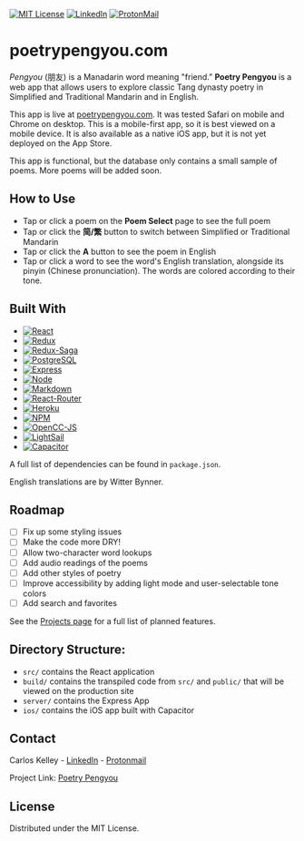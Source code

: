 <!-- PROJECT SHIELDS -->

[![MIT License][license-shield]][license-url]
[![LinkedIn][linkedin-shield]][linkedin-url]
[![ProtonMail][protonmail-shield]][protonmail-url]

# poetrypengyou.com

_Pengyou_ (朋友) is a Manadarin word meaning "friend.” **Poetry Pengyou** is a web app that allows users to explore classic Tang dynasty poetry in Simplified and Traditional Mandarin and in English.

This app is live at [poetrypengyou.com](https://poetrypengyou.com/). It was tested Safari on mobile and Chrome on desktop. This is a mobile-first app, so it is best viewed on a mobile device. It is also available as a native iOS app, but it is not yet deployed on the App Store.

This app is functional, but the database only contains a small sample of poems. More poems will be added soon.

## How to Use

- Tap or click a poem on the **Poem Select** page to see the full poem
- Tap or click the **简/繁** button to switch between Simplified or Traditional Mandarin
- Tap or click the **A** button to see the poem in English
- Tap or click a word to see the word's English translation, alongside its pinyin (Chinese pronunciation). The words are colored according to their tone.

## Built With

- [![React][react.js]][react-url]
- [![Redux][redux.js]][redux-url]
- [![Redux-Saga][redux-saga.js]][redux-saga-url]
- [![PostgreSQL][postgresql]][postgresql-url]
- [![Express][express.js]][express-url]
- [![Node][node.js]][node-url]
- [![Markdown][markdown]][markdown-url]
- [![React-Router][react-router]][react-router-url]
- [![Heroku][heroku]][heroku-url]
- [![NPM][npm]][npm-url]
- [![OpenCC-JS][opencc-js-shield]][opencc-js-url]
- [![LightSail][lightsail-shield]][lightsail-url]
- [![Capacitor][capacitor-shield]][capacitor-url]

A full list of dependencies can be found in `package.json`.

English translations are by Witter Bynner.

## Roadmap

- [ ] Fix up some styling issues
- [ ] Make the code more DRY!
- [ ] Allow two-character word lookups
- [ ] Add audio readings of the poems
- [ ] Add other styles of poetry
- [ ] Improve accessibility by adding light mode and user-selectable tone colors
- [ ] Add search and favorites 

See the [Projects page](https://github.com/users/sdnii/projects/2) for a full list of planned features.

## Directory Structure:

- `src/` contains the React application
- `build/` contains the transpiled code from `src/` and `public/` that will be viewed on the production site
- `server/` contains the Express App
- `ios/` contains the iOS app built with Capacitor

## Contact

Carlos Kelley - [LinkedIn](https://linkedin.com/in/carloskelley) - [Protonmail](mailto:carloskelley@protonmail.com)

Project Link: [Poetry Pengyou](https://github.com/sdnii/poetrypengyou)

## License

Distributed under the MIT License.

<!-- MARKDOWN LINKS & IMAGES -->
<!-- https://www.markdownguide.org/basic-syntax/#reference-style-links -->

[license-shield]: https://img.shields.io/github/license/othneildrew/Best-README-Template.svg?style=for-the-badge
[license-url]: https://github.com/othneildrew/Best-README-Template/blob/master/LICENSE.txt
[linkedin-shield]: https://img.shields.io/badge/LinkedIn-0077B5?style=for-the-badge&logo=linkedin&logoColor=white
[linkedin-url]: https://linkedin.com/in/carloskelley
[product-screenshot]: images/screenshot.png
[react.js]: https://img.shields.io/badge/React-20232A?style=for-the-badge&logo=react&logoColor=61DAFB
[react-url]: https://reactjs.org/
[redux.js]: https://img.shields.io/badge/Redux-593D88?style=for-the-badge&logo=redux&logoColor=white
[redux-url]: https://redux.js.org/
[postgresql]: https://img.shields.io/badge/PostgreSQL-316192?style=for-the-badge&logo=postgresql&logoColor=white
[postgresql-url]: https://www.postgresql.org/
[redux-saga.js]: https://img.shields.io/badge/Redux%20saga-86D46B?style=for-the-badge&logo=redux%20saga&logoColor=999999
[redux-saga-url]: https://redux-saga.js.org/
[markdown]: https://img.shields.io/badge/Markdown-000000?style=for-the-badge&logo=markdown&logoColor=white
[markdown-url]: https://duckduckgo.com/?q=markdown&t=brave&ia=web
[heroku]: https://img.shields.io/badge/Heroku-430098?style=for-the-badge&logo=heroku&logoColor=white
[heroku-url]: https://heroku.com
[node.js]: https://img.shields.io/badge/Node.js-339933?style=for-the-badge&logo=nodedotjs&logoColor=white
[node-url]: https://nodejs.org/en/
[express.js]: https://img.shields.io/badge/Express.js-000000?style=for-the-badge&logo=express&logoColor=white
[express-url]: https://expressjs.com/
[npm]: https://img.shields.io/badge/npm-CB3837?style=for-the-badge&logo=npm&logoColor=white
[npm-url]: https://www.npmjs.com
[react-router]: https://img.shields.io/badge/React_Router-CA4245?style=for-the-badge&logo=react-router&logoColor=white
[react-router-url]: https://react-router.js.org/
[lightsail-shield]: https://img.shields.io/badge/Amazon%20Lightsail-232F3E?style=for-the-badge&logo=amazon%20lightsail&logoColor=white
[lightsail-url]: https://lightsail.aws.amazon.com/
[protonmail-shield]: https://img.shields.io/badge/ProtonMail-8B89CC?style=for-the-badge&logo=protonmail&logoColor=white
[protonmail-url]: mailto:carloskelley@protonmail.com
[opencc-js-shield]: https://img.shields.io/badge/OpenCC--JS-1.0.4-bluez
[opencc-js-url]: https://github.com/nk2028/opencc-js
[capacitor-shield]: https://img.shields.io/badge/Capacitor-2396F3?style=for-the-badge&logo=capacitor&logoColor=white
[capacitor-url]: https://capacitorjs.com
